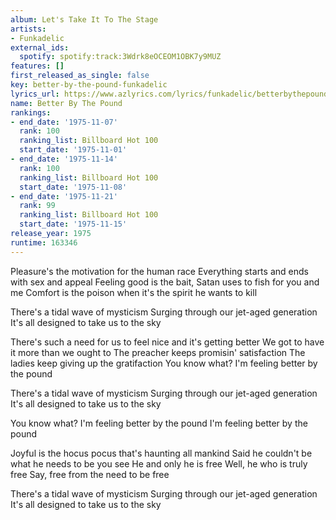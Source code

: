 ```yaml
---
album: Let's Take It To The Stage
artists:
- Funkadelic
external_ids:
  spotify: spotify:track:3Wdrk8eOCEOM1OBK7y9MUZ
features: []
first_released_as_single: false
key: better-by-the-pound-funkadelic
lyrics_url: https://www.azlyrics.com/lyrics/funkadelic/betterbythepound.html
name: Better By The Pound
rankings:
- end_date: '1975-11-07'
  rank: 100
  ranking_list: Billboard Hot 100
  start_date: '1975-11-01'
- end_date: '1975-11-14'
  rank: 100
  ranking_list: Billboard Hot 100
  start_date: '1975-11-08'
- end_date: '1975-11-21'
  rank: 99
  ranking_list: Billboard Hot 100
  start_date: '1975-11-15'
release_year: 1975
runtime: 163346
---
```

Pleasure's the motivation for the human race
Everything starts and ends with sex and appeal
Feeling good is the bait, Satan uses to fish for you and me
Comfort is the poison when it's the spirit he wants to kill

There's a tidal wave of mysticism
Surging through our jet-aged generation
It's all designed to take us to the sky

There's such a need for us to feel nice and it's getting better
We got to have it more than we ought to
The preacher keeps promisin' satisfaction
The ladies keep giving up the gratifaction
You know what? I'm feeling better by the pound

There's a tidal wave of mysticism
Surging through our jet-aged generation
It's all designed to take us to the sky

You know what? I'm feeling better by the pound
I'm feeling better by the pound

Joyful is the hocus pocus that's haunting all mankind
Said he couldn't be what he needs to be you see
He and only he is free
Well, he who is truly free
Say, free from the need to be free

There's a tidal wave of mysticism
Surging through our jet-aged generation
It's all designed to take us to the sky
